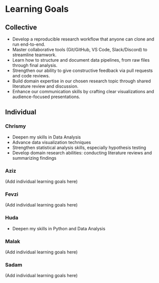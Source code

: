 # Learning Goals

## Collective

- Develop a reproducible research workflow that anyone can clone and run end-to-end.  
- Master collaborative tools (Git/GitHub, VS Code, Slack/Discord) to streamline teamwork.  
- Learn how to structure and document data pipelines, from raw files through final analysis.  
- Strengthen our ability to give constructive feedback via pull requests and code reviews.  
- Build domain expertise in our chosen research topic through shared literature review and discussion.  
- Enhance our communication skills by crafting clear visualizations and audience-focused presentations.  

## Individual

### Chrismy

- Deepen my skills in Data Analysis  
- Advance data visualization techniques  
- Strengthen statistical analysis skills, especially hypothesis testing
- Develop domain research abilities: conducting literature reviews
  and summarizing findings

### Aziz

(Add individual learning goals here)

### Fevzi

(Add individual learning goals here)

### Huda

- Deepen my skills in Python and Data Analysis  

### Malak

(Add individual learning goals here)

### Sadam

(Add individual learning goals here)
